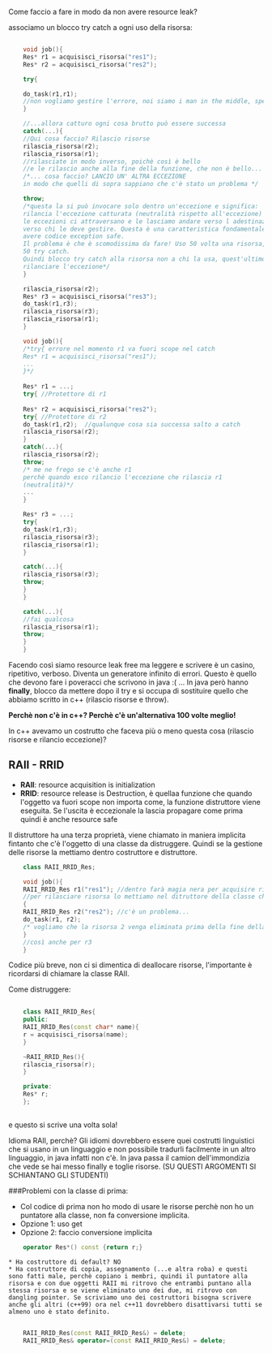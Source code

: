 Come faccio a fare in modo da non avere resource leak?

associamo un blocco try catch a ogni uso della risorsa:

```c++

	void job(){
    Res* r1 = acquisisci_risorsa("res1");
    Res* r2 = acquisisci_risorsa("res2");

	try{

	do_task(r1,r1);
	//non vogliamo gestire l'errore, noi siamo i man in the middle, spesso no abbiamo l'informazione per saperee come gestire l'eccezione, che tipo di risorse vengono gestite
	}

	//...allora catturo ogni cosa brutto può essere successa
	catch(...){
	//Qui cosa faccio? Rilascio risorse
	rilascia_risorsa(r2);
	rilascia_risorsa(r1);
	//rilasciate in modo inverso, poichè così è bello
	//e le rilascio anche alla fine della funzione, che non è bello...
	/*... cosa faccio? LANCIO UN' ALTRA ECCEZIONE
	in modo che quelli di sopra sappiano che c'è stato un problema */

	throw;
	/*questa la si può invocare solo dentro un'eccezione e significa:
	rilancia l'eccezione catturata (neutralità rispetto all'eccezione)
	le eccezioni ci attraversano e le lasciamo andare verso l adestinazione vera
	verso chi le deve gestire. Questa è una caratteristica fondamentale per
	avere codice exception safe.
	Il problema è che è scomodissima da fare! Uso 50 volta una risorsa,
	50 try catch.
	Quindi blocco try catch alla risorsa non a chi la usa, quest'ultimo deve solo
	rilanciare l'eccezione*/
	}

	rilascia_risorsa(r2);
	Res* r3 = acquisisci_risorsa("res3");
	do_task(r1,r3);
	rilascia_risorsa(r3);
	rilascia_risorsa(r1);
	}

	void job(){
    /*try{ errore nel momento r1 va fuori scope nel catch
    Res* r1 = acquisisci_risorsa("res1");
    ...
    }*/
    
    Res* r1 = ...;
    try{ //Protettore di r1
    
    Res* r2 = acquisisci_risorsa("res2");
    try{ //Protettore di r2
	do_task(r1,r2);  //qualunque cosa sia successa salto a catch
	rilascia_risorsa(r2);
	}
	catch(...){
	rilascia_risorsa(r2);
	throw;
	/* me ne frego se c'è anche r1
	perchè quando esco rilancio l'eccezione che rilascia r1
	(neutralità)*/
    ...
    }

    Res* r3 = ...;
    try{
	do_task(r1,r3);
	rilascia_risorsa(r3);
	rilascia_risorsa(r1);
    }

	catch(...){
	rilascia_risorsa(r3);
	throw;
	}
    }

	catch(...){
	//fai qualcosa
	rilascia_risorsa(r1);
	throw;
	}
	}

```

Facendo così siamo resource leak free ma leggere e scrivere è un casino, ripetitivo, verboso. Diventa un generatore infinito di errori. Questo è quello che devono fare i poveracci che scrivono in java :( ...
	In java però hanno **finally**, blocco da mettere dopo il try e si occupa di sostituire quello che abbiamo scritto in c++ (rilascio risorse e throw).

**Perchè non c'è in c++? Perchè c'è un'alternativa 100 volte meglio!**

In c++ avevamo un costrutto che faceva più o meno questa cosa (rilascio risorse e rilancio eccezione)?

## RAII - RRID ##

* **RAII**: resource acquisition is initialization
* **RRID**: resource release is Destruction, è quellaa funzione che quando l'oggetto va fuori scope non importa come, la funzione distruttore viene eseguita. Se l'uscita è eccezionale la lascia propagare come prima quindi è anche resource safe

Il distruttore ha una terza proprietà, viene chiamato in maniera implicita fintanto che c'è l'oggetto di una classe da distruggere. Quindi se la gestione delle risorse la mettiamo dentro costruttore e distruttore.

```c++
	class RAII_RRID_Res;

	void job(){
    RAII_RRID_Res r1("res1"); //dentro farà magia nera per acquisire risorsa
    //per rilasciare risorsa lo mettiamo nel ditruttore della classe chiamato implicitamente quando va fuori scope
    {
    RAII_RRID_Res r2("res2"); //c'è un problema...
    do_task(r1, r2);
    /* vogliamo che la risorsa 2 venga eliminata prima della fine della funzione */
    }
    //così anche per r3
    }
```

Codice più breve, non ci si dimentica di deallocare risorse, l'importante è ricordarsi di chiamare la classe RAII.

Come distruggere:

```c++
	
	class RAII_RRID_Res{
	public:
	RAII_RRID_Res(const char* name){
	r = acquisisci_risorsa(name);
	}

	~RAII_RRID_Res(){
	rilascia_risorsa(r);
	}

	private:
	Res* r;
	};
	
```

e questo si scrive una volta sola!

Idioma RAII, perchè? Gli idiomi dovrebbero essere quei costrutti linguistici che si usano in un linguaggio e non possibile tradurli facilmente in un altro linguaggio, in java infatti non c'è. In java passa il camion dell'immondizia che vede se hai messo finally e toglie risorse.
	(SU QUESTI ARGOMENTI SI SCHIANTANO GLI STUDENTI)

###Problemi con la classe di prima:

* Col codice di prima non ho modo di usare le risorse perchè non ho un puntatore alla classe, non fa conversione implicita.
* Opzione 1: uso get
* Opzione 2: faccio conversione implicita

```c++
	operator Res*() const {return r;}
```
	* Ha costruttore di default? NO
	* Ha costruttore di copia, assegnamento (...e altra roba) e questi sono fatti male, perchè copiano i membri, quindi il puntatore alla risorsa e con due oggetti RAII mi ritrovo che entrambi puntano alla stessa risorsa e se viene eliminato uno dei due, mi ritrovo con dangling pointer. Se scriviamo uno dei costruttori bisogna scrivere anche gli altri (c++99) ora nel c++11 dovrebbero disattivarsi tutti se almeno uno è stato definito.
```c++

	RAII_RRID_Res(const RAII_RRID_Res&) = delete;
	RAII_RRID_Res& operator=(const RAII_RRID_Res&) = delete;

```
